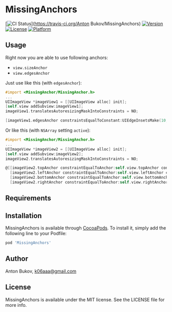 # MissingAnchors

[![CI Status](http://img.shields.io/travis/k06a/MissingAnchors.svg?style=flat)](https://travis-ci.org/Anton Bukov/MissingAnchors)
[![Version](https://img.shields.io/cocoapods/v/MissingAnchors.svg?style=flat)](http://cocoapods.org/pods/MissingAnchors)
[![License](https://img.shields.io/cocoapods/l/MissingAnchors.svg?style=flat)](http://cocoapods.org/pods/MissingAnchors)
[![Platform](https://img.shields.io/cocoapods/p/MissingAnchors.svg?style=flat)](http://cocoapods.org/pods/MissingAnchors)

## Usage

Right now you are able to use following anchors:
- `view.sizeAnchor`
- `view.edgesAnchor`

Just use like this (with `edgesAnchor`):
```objective-c
#import <MissingAnchor/MissingAnchor.h>
...
UIImageView *imageView1 = [[UIImageView alloc] init];
[self.view addSubview:imageView1];
imageView1.translatesAutoresizingMaskIntoConstraints = NO;

[imageView1.edgesAnchor constraintsEqualToConstant:UIEdgeInsetsMake(10, 20, 30, 40)].active = YES;
```
Or like this (with `NSArray` setting `active`):
```objective-c
#import <MissingAnchor/MissingAnchor.h>
...
UIImageView *imageView2 = [[UIImageView alloc] init];
[self.view addSubview:imageView2];
imageView2.translatesAutoresizingMaskIntoConstraints = NO;

@[[imageView2.topAnchor constraintEqualToAnchor:self.view.topAnchor constant:10],
  [imageView2.leftAnchor constraintEqualToAnchor:self.view.leftAnchor constant:20],
  [imageView2.bottomAnchor constraintEqualToAnchor:self.view.bottomAnchor constant:-30],
  [imageView2.rightAnchor constraintEqualToAnchor:self.view.rightAnchor constant:-40]].active = YES;
```

## Requirements

## Installation

MissingAnchors is available through [CocoaPods](http://cocoapods.org). To install
it, simply add the following line to your Podfile:

```ruby
pod 'MissingAnchors'
```

## Author

Anton Bukov, k06aaa@gmail.com

## License

MissingAnchors is available under the MIT license. See the LICENSE file for more info.
